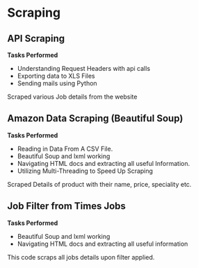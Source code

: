 # Scraping

<h2>API Scraping</h2>
<b>Tasks Performed</b>

- Understanding Request Headers with api calls
- Exporting data to XLS Files
- Sending mails using Python

Scraped various Job details from the website

<h2>Amazon Data Scraping (Beautiful Soup)</h2>
<b>Tasks Performed</b>

- Reading in Data From A CSV File.
- Beautiful Soup and lxml working
- Navigating HTML docs and extracting all useful Information.
- Utilizing Multi-Threading to Speed Up Scraping

Scraped Details of product with their name, price, speciality etc.

<h2>Job Filter from Times Jobs</h2>
<b>Tasks Performed</b>

- Beautiful Soup and lxml working
- Navigating HTML docs and extracting all useful information

This code scraps all jobs details upon filter applied. 

